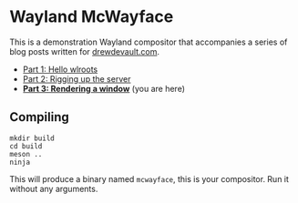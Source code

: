 # Wayland McWayface

This is a demonstration Wayland compositor that accompanies a series of blog
posts written for [drewdevault.com](https://drewdevault.com).

- [Part 1: Hello wlroots](https://drewdevault.com/2018/02/17/Writing-a-Wayland-compositor-1.html)
- [Part 2: Rigging up the server](https://drewdevault.com/2018/02/22/Writing-a-wayland-compositor-part-2.html)
- **[Part 3: Rendering a window](https://drewdevault.com/2018/02/28/Writing-a-wayland-compositor-part-3.html)** (you are here)

## Compiling

```shell
mkdir build
cd build
meson ..
ninja
```

This will produce a binary named `mcwayface`, this is your compositor. Run it
without any arguments.

